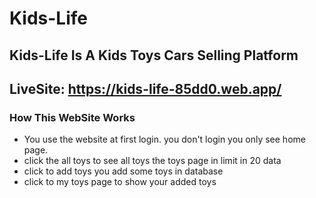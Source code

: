 # Kids-Life
## Kids-Life Is A  Kids Toys Cars Selling Platform
## LiveSite: https://kids-life-85dd0.web.app/
### How This WebSite Works
* You use the website at first login. you don't login you only see home page.
* click the all toys to see all toys the toys page in limit in 20 data
* click to add toys you add some toys in database
* click to my toys page to show your added toys

